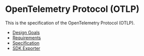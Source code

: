 <!--- Hugo front matter used to generate the website version of this page:
linkTitle: OTLP
aliases:
  - /docs/reference/specification/protocol
  - /docs/specs/otel/protocol
spelling: cSpell:ignore otel OTLP
--->

# OpenTelemetry Protocol (OTLP)

This is the specification of the OpenTelemetry Protocol (OTLP).

- [Design Goals](design-goals.md)
- [Requirements](requirements.md)
- [Specification](specification.md)
- [SDK Exporter](https://github.com/open-telemetry/opentelemetry-specification/blob/main/specification/protocol/exporter.md)
